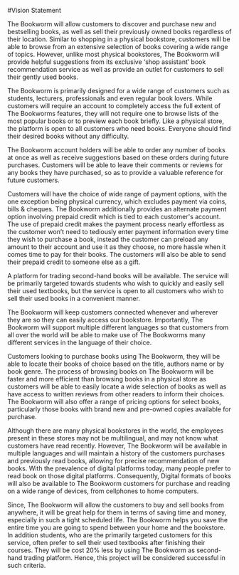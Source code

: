 #Vision Statement

The Bookworm will allow customers to discover and purchase new and bestselling books, as well as sell their previously owned books regardless of their location. Similar to shopping in a physical bookstore, customers will be able to browse from an extensive selection of books covering a wide range of topics. However, unlike most physical bookstores, The Bookworm will provide helpful suggestions from its exclusive ‘shop assistant’ book recommendation service as well as provide an outlet for customers to sell their gently used books.


The Bookworm is primarily designed for a wide range of customers such as students, lecturers, professionals and even regular book lovers. While customers will require an account to completely access the full extent of The Bookworms features, they will not require one to browse lists of the most popular books or to preview each book briefly. Like a physical store, the platform is open to all customers who need books. Everyone should find their desired books without any difficulty.

The Bookworm account holders will be able to order any number of books at once as well as receive suggestions based on these orders during future purchases. Customers will be able to leave their comments or reviews for any books they have purchased, so as to provide a valuable reference for future customers.

Customers will have the choice of wide range of payment options, with the one exception being physical currency, which excludes payment via coins, bills & cheques. The Bookworm additionally provides an alternate payment option involving prepaid credit which is tied to each customer's account. The use of prepaid credit makes the payment process nearly effortless as the customer won’t need to tediously enter payment information every time they wish to purchase a book, instead the customer can preload any amount to their account and use it as they choose, no more hassle when it comes time to pay for their books. The customers will also be able to send their prepaid credit to someone else as a gift.

A platform for trading second-hand books will be available. The service will be primarily targeted towards students who wish to quickly and easily sell their used textbooks, but the service is open to all customers who wish to sell their used books in a convenient manner. 

The Bookworm will keep customers connected whenever and wherever they are so they can easily access our bookstore. Importantly, The Bookworm will support multiple different languages so that customers from all over the world will be able to make use of The Bookworms many different services in the language of their choice.

Customers looking to purchase books using The Bookworm, they will be able to locate their books of choice based on the title, authors name or by book genre. The process of browsing books on The Bookworm will be faster and more efficient than browsing books in a physical store as customers will be able to easily locate a wide selection of books as well as have access to written reviews from other readers to inform their choices. The Bookworm will also offer a range of pricing options for select books, particularly those books with brand new and pre-owned copies available for purchase.

Although there are many physical bookstores in the world, the employees present in these stores may not be multilingual, and may not know what customers have read recently. However, The Bookworm will be available in multiple languages and will maintain a history of the customers purchases and previously read books, allowing for precise recommendation of new books. With the prevalence of digital platforms today, many people prefer to read book on those digital platforms. Consequently, Digital formats of books will also be available to The Bookworm customers for purchase and reading on a wide range of devices, from cellphones to home computers.

Since, The Bookworm will allow the customers to buy and sell books from anywhere, it will be great help for them in terms of saving time and money, especially in such a tight scheduled life. The Bookworm helps you save the entire time you are going to spend between your home and the bookstore. In addition students, who are the primarily targeted customers for this service, often prefer to sell their used textbooks after finishing their courses. They will be cost 20% less by using The Bookworm as second-hand trading platform. Hence, this project will be considered successful in such criteria.